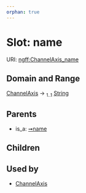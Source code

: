 ```yaml
---
orphan: true
---
```


# Slot: name



URI: [ngff:ChannelAxis_name](https://w3id.org/ome/ngff/ChannelAxis_name)


## Domain and Range

[ChannelAxis](ChannelAxis.md) &#8594;  <sub>1..1</sub> [String](types/String.md)

## Parents

 *  is_a: [➞name](axis__name.md)

## Children


## Used by

 * [ChannelAxis](ChannelAxis.md)
